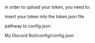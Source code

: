 in order to upload your token, you need to:

insert your token into the token.json file

pathway to config.json

My Discord Bot/config/config.json
